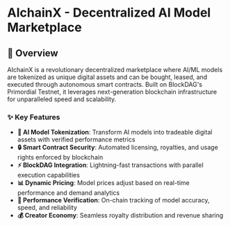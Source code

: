 # AIchainX - Decentralized AI Model Marketplace

## 🚀 Overview

AIchainX is a revolutionary decentralized marketplace where AI/ML models are tokenized as unique digital assets and can be bought, leased, and executed through autonomous smart contracts. Built on BlockDAG's Primordial Testnet, it leverages next-generation blockchain infrastructure for unparalleled speed and scalability.

### ✨ Key Features

- **🧠 AI Model Tokenization**: Transform AI models into tradeable digital assets with verified performance metrics
- **🔒 Smart Contract Security**: Automated licensing, royalties, and usage rights enforced by blockchain
- **⚡ BlockDAG Integration**: Lightning-fast transactions with parallel execution capabilities
- **📊 Dynamic Pricing**: Model prices adjust based on real-time performance and demand analytics
- **🎯 Performance Verification**: On-chain tracking of model accuracy, speed, and reliability
- **💰 Creator Economy**: Seamless royalty distribution and revenue sharing

